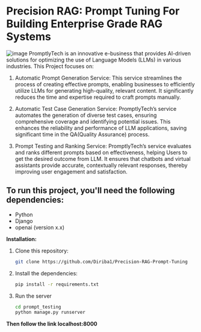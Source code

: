 # Precision RAG: Prompt Tuning For Building Enterprise Grade RAG Systems

![image](https://github.com/Diriba1/Precision-RAG-Prompt-Tuning/assets/39425889/4bf3cd02-c5b0-45f6-9498-cc0b329dc026)
PromptlyTech is an innovative e-business that provides AI-driven solutions for optimizing the use of Language Models (LLMs) in various industries.
This Project focuses on:
 1. Automatic Prompt Generation Service:
This service streamlines the process of creating effective prompts, enabling businesses to efficiently utilize LLMs for generating high-quality, relevant content. It significantly reduces the time and expertise required to craft prompts manually.

2. Automatic Test Case Generation Service:
PromptlyTech’s service automates the generation of diverse test cases, ensuring comprehensive coverage and identifying potential issues. This enhances the reliability and performance of LLM applications, saving significant time in the QA(Quality Assurance) process.

3. Prompt Testing and Ranking Service:
PromptlyTech’s service evaluates and ranks different prompts based on effectiveness, helping Users to get the desired outcome from LLM. It ensures that chatbots and virtual assistants provide accurate, contextually relevant responses, thereby improving user engagement and satisfaction.


## To run this project, you'll need the following dependencies:

- Python 
- Django 
- openai (version x.x)


**Installation:**

1. Clone this repository:
   ```bash
   git clone https://github.com/Diriba1/Precision-RAG-Prompt-Tuning
   ```
2. Install the dependencies:
   ```bash
   pip install -r requirements.txt
   ```
3. Run the server
    ```bash
    cd prompt_testing
    python manage.py runserver
    ```

**Then follow the link localhost:8000**



